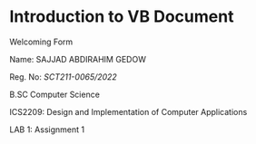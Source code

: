 # Introduction to VB Document
Welcoming Form

Name: SAJJAD ABDIRAHIM GEDOW

Reg. No: *SCT211-0065/2022*

B.SC Computer Science

ICS2209: Design and Implementation of Computer Applications

LAB 1: Assignment 1

